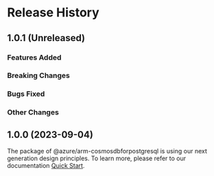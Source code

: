 # Release History

## 1.0.1 (Unreleased)

### Features Added

### Breaking Changes

### Bugs Fixed

### Other Changes

## 1.0.0 (2023-09-04)

The package of @azure/arm-cosmosdbforpostgresql is using our next generation design principles. To learn more, please refer to our documentation [Quick Start](https://aka.ms/js-track2-quickstart).
